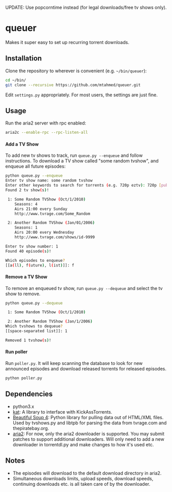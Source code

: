 UPDATE: Use popcorntime instead (for legal downloads/free tv shows only).

# queuer

Makes it super easy to set up recurring torrent downloads.

## Installation

Clone the repository to wherever is convenient (e.g. `~/bin/queuer`):

```bash
cd ~/bin/
git clone --recursive https://github.com/mtahmed/queuer.git
```

Edit `settings.py` appropriately. For most users, the settings are just fine.

## Usage

Run the aria2 server with rpc enabled:

```bash
aria2c --enable-rpc --rpc-listen-all
```

#### Add a TV Show

To add new tv shows to track, run `queue.py --enqueue` and follow instructions.
To download a TV show called "some random tvshow", and enqueue all future episodes:

```bash
python queue.py --enqueue
Enter tv show name: some random tvshow
Enter other keywords to search for torrents (e.g. 720p eztv): 720p [publichd]
Found 2 tv show(s)!

 1: Some Random TVShow (Oct/1/2010)
    Seasons: 4
    Airs 21:00 every Sunday
    http://www.tvrage.com/Some_Random

 2: Another Random TVShow (Jan/01/2006)
    Seasons: 1
    Airs 20:00 every Wednesday
    http://www.tvrage.com/shows/id-9999

Enter tv show number: 1
Found 40 episode(s)!

Which episodes to enqueue?
[[a(ll), f(uture), l(ist)]]: f
```

#### Remove a TV Show

To remove an enqueued tv show, run `queue.py --dequeue` and select the tv show
to remove.
```bash
python queue.py --dequeue

 1: Some Random TVShow (Oct/1/2010)

 2: Another Random TVShow (Jan/1/2006)
Which tvshows to dequeue?
[[space-separated list]]: 1

Removed 1 tvshow(s)!
```

#### Run poller

Run `poller.py`. It will keep scanning the database to look for new announced
episodes and download released torrents for released episodes.
```bash
python poller.py
```

## Dependencies

- python3.x
- [kat](https://github.com/stephan-mclean/KickassTorrentsAPI): A library to interface with KickAssTorrents.
- [Beautiful Soup 4](http://www.crummy.com/software/BeautifulSoup/bs4/doc/): Python
  library for pulling data out of HTML/XML files. Used by tvshows.py and libtpb
  for parsing the data from tvrage.com and thepiratebay.org.
- [aria2](http://aria2.sourceforge.net/): For now, only the aria2 downloader is
  supported. You may submit patches to support additional downloaders. Will only
  need to add a new downloader in torrentdl.py and make changes to how it's used etc.

## Notes

- The episodes will download to the default download directory in aria2.
- Simultaneous downloads limits, upload speeds, download speeds, continuing
  downloads etc. is all taken care of by the downloader.
